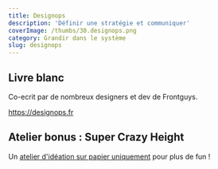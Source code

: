 ```yaml
---
title: Designops
description: 'Définir une stratégie et communiquer'
coverImage: /thumbs/30.designops.png
category: Grandir dans le système
slug: designops
---
```


## Livre blanc

Co-ecrit par de nombreux designers et dev de Frontguys.

https://designops.fr

## Atelier bonus : Super Crazy Height

Un [atelier d'idéation sur papier uniquement](/workshops/bonus-workshop/) pour plus de fun !
